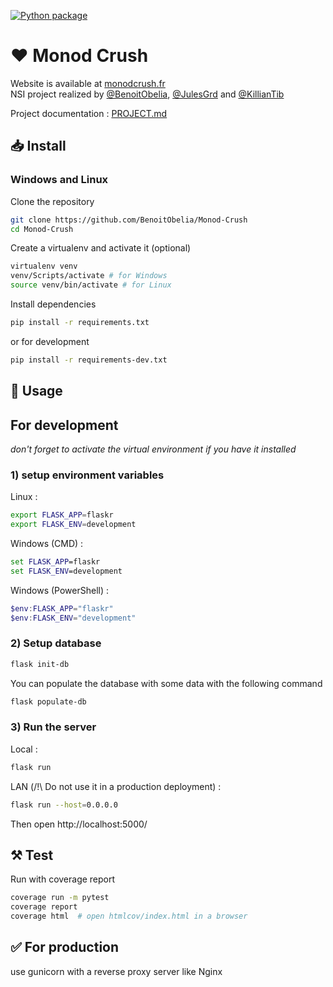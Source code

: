 [![Python package](https://github.com/BenoitObelia/Monod-Crush/actions/workflows/test.yml/badge.svg)](https://github.com/BenoitObelia/Monod-Crush/actions/workflows/test.yml)

# ♥️ Monod Crush

Website is available at [monodcrush.fr](https://monodcrush.fr)<br>
NSI project realized by [@BenoitObelia](https://github.com/BenoitObelia), [@JulesGrd](https://github.com/JulesGrd) and [@KillianTib](https://github.com/KillianTib)

Project documentation : [PROJECT.md](https://github.com/BenoitObelia/Monod-Crush/PROJET.md)

## 📥 Install

### Windows and Linux

Clone the repository
```bash
git clone https://github.com/BenoitObelia/Monod-Crush
cd Monod-Crush
```

Create a virtualenv and activate it (optional)
```bash
virtualenv venv
venv/Scripts/activate # for Windows
source venv/bin/activate # for Linux
```

Install dependencies
```bash
pip install -r requirements.txt
```

or for development
```bash
pip install -r requirements-dev.txt
```

## 🧰 Usage

## For development
*don't forget to activate the virtual environment if you have it installed*

### 1) setup environment variables

Linux :
```bash
export FLASK_APP=flaskr
export FLASK_ENV=development
```

Windows (CMD) :
```cmd
set FLASK_APP=flaskr
set FLASK_ENV=development
```

Windows (PowerShell) :
```powershell
$env:FLASK_APP="flaskr"
$env:FLASK_ENV="development"
```

### 2) Setup database

```bash
flask init-db
```

You can populate the database with some data with the following command
```bash
flask populate-db
```

### 3) Run the server

Local :
```bash
flask run
```
LAN (/!\ Do not use it in a production deployment) :
```bash
flask run --host=0.0.0.0
```

Then open http://localhost:5000/

## ⚒️ Test

Run with coverage report
```bash
coverage run -m pytest
coverage report
coverage html  # open htmlcov/index.html in a browser
```

## ✅ For production

use gunicorn with a reverse proxy server like Nginx
